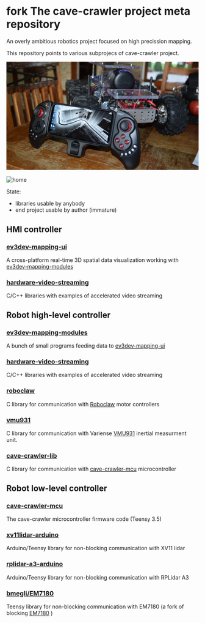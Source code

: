 fork
The cave-crawler project meta repository 
========================================

An overly ambitious robotics project focused on high precission mapping.

This repository points to various subprojecs of cave-crawler project.

![cave_crawler](https://raw.githubusercontent.com/bmegli/ev3dev-mapping-results/master/screenshots/offroad_android_non_EV3.jpg "The Cave Crawler Project")

![home](https://user-images.githubusercontent.com/9095769/54776565-b74d6080-4c10-11e9-9746-9f50cc3b9b63.png "Home, sweet home...")

State:
- libraries usable by anybody
- end project usable by author (immature)

## HMI controller

### [ev3dev-mapping-ui](https://github.com/bmegli/ev3dev-mapping-ui)

A cross-platform real-time 3D spatial data visualization working with [ev3dev-mapping-modules](https://github.com/bmegli/ev3dev-mapping-modules)

### [hardware-video-streaming](https://github.com/bmegli/hardware-video-streaming)

C/C++ libraries with examples of accelerated video streaming

## Robot high-level controller

### [ev3dev-mapping-modules](https://github.com/bmegli/ev3dev-mapping-modules)

A bunch of small programs feeding data to [ev3dev-mapping-ui](https://github.com/bmegli/ev3dev-mapping-ui)

### [hardware-video-streaming](https://github.com/bmegli/hardware-video-streaming)

C/C++ libraries with examples of accelerated video streaming

### [roboclaw](https://github.com/bmegli/roboclaw)

C library for communication with [Roboclaw](http://www.basicmicro.com/) motor controllers

### [vmu931](https://github.com/bmegli/vmu931)

C library for communication with Variense [VMU931](https://variense.com/product/vmu931/) inertial measurment unit.

### [cave-crawler-lib](https://github.com/bmegli/cave-crawler-lib)

C library for communication with [cave-crawler-mcu](https://github.com/bmegli/cave-crawler-mcu) microcontroller

## Robot low-level controller

### [cave-crawler-mcu](https://github.com/bmegli/cave-crawler-mcu)

The cave-crawler microcontroller firmware code (Teensy 3.5)

### [xv11lidar-arduino](https://github.com/bmegli/xv11lidar-arduino)

Arduino/Teensy library for non-blocking communication with XV11 lidar 

### [rplidar-a3-arduino](https://github.com/bmegli/rplidar-a3-arduino)

Arduino/Teensy library for non-blocking communication with RPLidar A3

### [bmegli/EM7180](https://github.com/bmegli/EM7180/tree/async-i2c)

Teensy library for non-blocking communication with EM7180 (a fork of blocking [EM7180](https://github.com/simondlevy/EM7180) )


